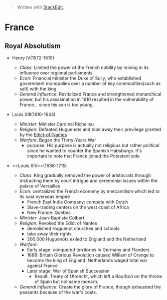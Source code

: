 


> Written with [StackEdit](https://stackedit.io/).

# France

## Royal Absolutism

 - Henry IV(1572-1610)
    * _Class_: Limited the power of the French nobility by reining in its influence over regional parliaments
    * _Econ_: Financial minister the Duke of Sully, who established government monopolies over a number of key commodities(such as salt) with the king
    * _General Influence_: Revitalized France and strengthened monarchical power, but his assasination in 1610 resulted in the vulnerability of France... since his son is too young.

 - Louis XIII(1610-1643)
     * _Minister_: Minister Cardinal Richelieu 
     * _Religion_: Defeated Huguenots and took away their previlege granted by the [Edict-of-Nantes](https://www.britannica.com/event/Edict-of-Nantes)
     * _Warfare_: Began the Thirty-Years War
       + purpose: His purpose is actually not religious but rather political since he wanted to counter the Spanish Habsburgs. It's important to note that France joined the Potestant side
       
 - ==Louis XIV==(1638-1715)
    * _Class_: King gradually removed the power of aristocrats through distracting them by court intrigue and ceremonial issues within the palace of Versailles
    * _Econ_: centralized the French economy by mercantilism which led to its vast overseas empire
       + French East India Company: compete with Dutch
       + Slave-trading centers on the west coast of Africa
       + New France: Quebec
    * _Minister_: Jean-Baptiste Colbert
    * _Religion_: Revoked the Edict of Nantes
        * demolished Huguenot churches and schools 
        * take away their rights
         * 200,000 Huguenots exiled to England and the Netherland
   * _Warfare_: 
        + Early stage: conquered territories in Germany and Flanders
        + 1688: Britain Glorious Revolution caused William of Orange to become the king of England. Netherlands waged total war against France
        + Later stage: War of Spanish Succession
            + Result: Treaty of Utrencht, which left a Bourbon on the throne of Spain but not same monarh.         
    * _General Influence_: Create the glory of France, though exhausted the peasants because of the war's costs.
               
<!--stackedit_data:
eyJoaXN0b3J5IjpbLTE1NDg0NTc5OSwtMTU0ODQ1Nzk5LC01MT
UxMzE0NDcsMTQ0Njk0ODU5MF19
-->